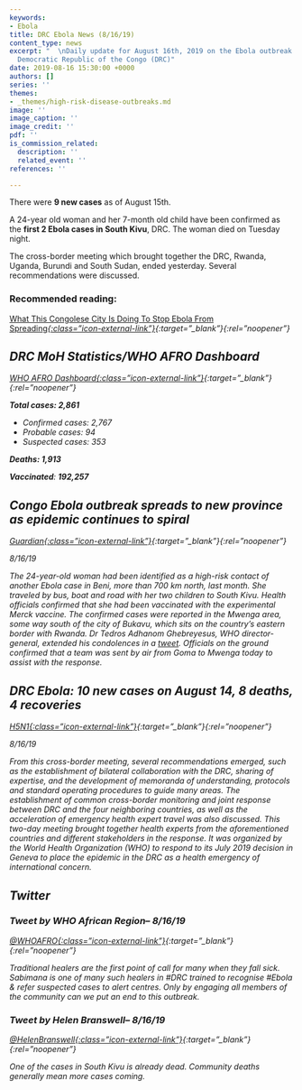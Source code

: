 ```yaml
---
keywords:
- Ebola
title: DRC Ebola News (8/16/19)
content_type: news
excerpt: "  \nDaily update for August 16th, 2019 on the Ebola outbreak in eastern
  Democratic Republic of the Congo (DRC)"
date: 2019-08-16 15:30:00 +0000
authors: []
series: ''
themes:
- _themes/high-risk-disease-outbreaks.md
image: ''
image_caption: ''
image_credit: ''
pdf: ''
is_commission_related:
  description: ''
  related_event: ''
references: ''

---
```

There were **9 new cases** as of August 15th.

A 24-year old woman and her 7-month old child have been confirmed as the **first 2 Ebola cases in South Kivu**, DRC. The woman died on Tuesday night.

The cross-border meeting which brought together the DRC, Rwanda, Uganda, Burundi and South Sudan, ended yesterday. Several recommendations were discussed.

### Recommended reading: 

[What This Congolese City Is Doing To Stop Ebola From Spreading<i/>{:class=”icon-external-link”}](https://www.npr.org/2019/08/15/751538561/what-this-congolese-city-is-doing-to-stop-ebola-from-spreading?utm_source=Global+Health+NOW+Main+List&utm_campaign=317fdaaed0-EMAIL_CAMPAIGN_2019_08_15_03_40&utm_medium=email&utm_term=0_8d0d062dbd-317fdaaed0-2888645){:target=”_blank”}{:rel=”noopener”}

## DRC MoH Statistics/WHO AFRO Dashboard

[WHO AFRO Dashboard<i/>{:class=”icon-external-link”}](https://who.maps.arcgis.com/apps/opsdashboard/index.html#/e70c3804f6044652bc37cce7d8fcef6c){:target=”_blank”}{:rel=”noopener”}

**Total cases: 2,861**

* Confirmed cases: 2,767
* Probable cases: 94
* Suspected cases: 353

**Deaths: 1,913**

**Vaccinated**: **192,257**

## Congo Ebola outbreak spreads to new province as epidemic continues to spiral

[_Guardian_<i/>{:class=”icon-external-link”}](https://www.theguardian.com/global-development/2019/aug/16/congo-ebola-outbreak-reaches-second-province-south-kivu-woman-dead){:target=”_blank”}{:rel=”noopener”}

_8/16/19_

The 24-year-old woman had been identified as a high-risk contact of another Ebola case in Beni, more than 700 km north, last month. She traveled by bus, boat and road with her two children to South Kivu. Health officials confirmed that she had been vaccinated with the experimental Merck vaccine. The confirmed cases were reported in the Mwenga area, some way south of the city of Bukavu, which sits on the country’s eastern border with Rwanda. Dr Tedros Adhanom Ghebreyesus, WHO director-general, extended his condolences in a [tweet](https://twitter.com/DrTedros/status/1162327183282581505). Officials on the ground confirmed that a team was sent by air from Goma to Mwenga today to assist with the response.

## DRC Ebola: 10 new cases on August 14, 8 deaths, 4 recoveries

[_H5N1_<i/>{:class=”icon-external-link”}](https://crofsblogs.typepad.com/h5n1/2019/08/drc-ebola-10-new-cases-on-august-15-8-deaths-4-recoveries.html){:target=”_blank”}{:rel=”noopener”}

_8/16/19_

From this cross-border meeting, several recommendations emerged, such as the establishment of bilateral collaboration with the DRC, sharing of expertise, and the development of memoranda of understanding, protocols and standard operating procedures to guide many areas. The establishment of common cross-border monitoring and joint response between DRC and the four neighboring countries, as well as the acceleration of emergency health expert travel was also discussed. This two-day meeting brought together health experts from the aforementioned countries and different stakeholders in the response. It was organized by the World Health Organization (WHO) to respond to its July 2019 decision in Geneva to place the epidemic in the DRC as a health emergency of international concern.

## Twitter

### Tweet by WHO African Region– 8/16/19

[@WHOAFRO<i/>{:class=”icon-external-link”}](https://twitter.com/WHOAFRO/status/1162332801913503744){:target=”_blank”}{:rel=”noopener”}

Traditional healers are the first point of call for many when they fall sick. Sabimana is one of many such healers in #DRC trained to recognise #Ebola & refer suspected cases to alert centres. Only by engaging all members of the community can we put an end to this outbreak.

### Tweet by Helen Branswell– 8/16/19

[@HelenBranswell<i/>{:class=”icon-external-link”}](https://twitter.com/HelenBranswell/status/1162347813725986816){:target=”_blank”}{:rel=”noopener”}

One of the cases in South Kivu is already dead. Community deaths generally mean more cases coming.